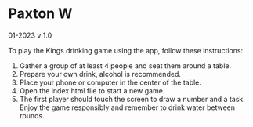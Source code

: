 # Paxton W
 01-2023 v 1.0

To play the Kings drinking game using the app, follow these instructions:
1.	Gather a group of at least 4 people and seat them around a table.
2.	Prepare your own drink, alcohol is recommended.
3.	Place your phone or computer in the center of the table.
4.	Open the index.html file to start a new game.
5.	The first player should touch the screen to draw a number and a task.
Enjoy the game responsibly and remember to drink water between rounds.
